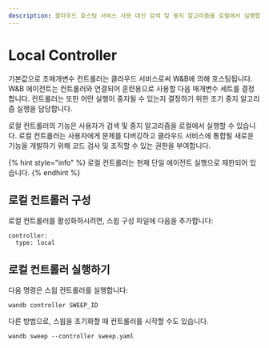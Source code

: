 ```yaml
---
description: 클라우드 호스팅 서비스 사용 대신 검색 및 중지 알고리즘을 로컬에서 실행합니다.
---
```


# Local Controller

기본값으로 초매개변수 컨트롤러는 클라우드 서비스로써 W&B에 의해 호스팅됩니다. W&B 에이전트는 컨트롤러와 연결되어 훈련용으로 사용할 다음 매개변수 세트를 결정합니다. 컨트롤러는 또한 어떤 실행이 중지될 수 있는지 결정하기 위한 조기 중지 알고리즘 실행을 담당합니다.

로컬 컨트롤러의 기능은 사용자가 검색 및 중지 알고리즘을 로컬에서 실행할 수 있습니다. 로컬 컨트롤러는 사용자에게 문제를 디버깅하고 클라우드 서비스에 통합될 새로운 기능을 개발하기 위해 코드 검사 및 조직할 수 있는 권한을 부여합니다.

{% hint style="info" %}
로컬 컨트롤러는 현재 단일 에이전트 실행으로 제한되어 있습니다.
{% endhint %}

##  **로컬 컨트롤러 구성**

로컬 컨트롤러를 활성화하시려면, 스윕 구성 파일에 다음을 추가합니다:

```text
controller:
  type: local
```

##  **로컬 컨트롤러 실행하기**

다음 명령은 스윕 컨트롤러를 실행합니다:

```text
wandb controller SWEEP_ID
```

다른 방법으로, 스윕을 초기화할 때 컨트롤러를 시작할 수도 있습니다.

```text
wandb sweep --controller sweep.yaml
```

